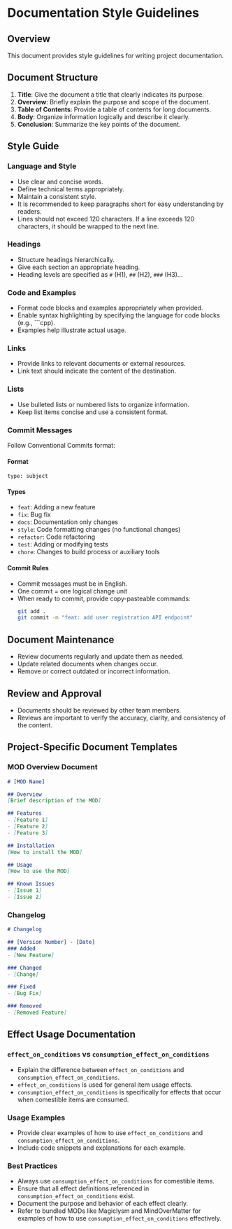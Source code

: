 # Documentation Style Guidelines

## Overview

This document provides style guidelines for writing project documentation.

## Document Structure

1. **Title**: Give the document a title that clearly indicates its purpose.
2. **Overview**: Briefly explain the purpose and scope of the document.
3. **Table of Contents**: Provide a table of contents for long documents.
4. **Body**: Organize information logically and describe it clearly.
5. **Conclusion**: Summarize the key points of the document.

## Style Guide

### Language and Style

- Use clear and concise words.
- Define technical terms appropriately.
- Maintain a consistent style.
- It is recommended to keep paragraphs short for easy understanding by readers.
- Lines should not exceed 120 characters. If a line exceeds 120 characters, it should be wrapped to the next line.

### Headings

- Structure headings hierarchically.
- Give each section an appropriate heading.
- Heading levels are specified as `#` (H1), `##` (H2), `###` (H3)...

### Code and Examples

- Format code blocks and examples appropriately when provided.
- Enable syntax highlighting by specifying the language for code blocks (e.g., ```cpp).
- Examples help illustrate actual usage.

### Links

- Provide links to relevant documents or external resources.
- Link text should indicate the content of the destination.

### Lists

- Use bulleted lists or numbered lists to organize information.
- Keep list items concise and use a consistent format.

### Commit Messages

Follow Conventional Commits format:

#### Format
`type: subject`

#### Types
- `feat`: Adding a new feature
- `fix`: Bug fix
- `docs`: Documentation only changes
- `style`: Code formatting changes (no functional changes)
- `refactor`: Code refactoring
- `test`: Adding or modifying tests
- `chore`: Changes to build process or auxiliary tools

#### Commit Rules
- Commit messages must be in English.
- One commit = one logical change unit
- When ready to commit, provide copy-pasteable commands:
  ```sh
  git add .
  git commit -m "feat: add user registration API endpoint"
  ```

## Document Maintenance

- Review documents regularly and update them as needed.
- Update related documents when changes occur.
- Remove or correct outdated or incorrect information.

## Review and Approval

- Documents should be reviewed by other team members.
- Reviews are important to verify the accuracy, clarity, and consistency of the content.

## Project-Specific Document Templates

### MOD Overview Document

```markdown
# [MOD Name]

## Overview
[Brief description of the MOD]

## Features
- [Feature 1]
- [Feature 2]
- [Feature 3]

## Installation
[How to install the MOD]

## Usage
[How to use the MOD]

## Known Issues
- [Issue 1]
- [Issue 2]
```

### Changelog

```markdown
# Changelog

## [Version Number] - [Date]
### Added
- [New Feature]

### Changed
- [Change]

### Fixed
- [Bug Fix]

### Removed
- [Removed Feature]
```

## Effect Usage Documentation

### `effect_on_conditions` vs `consumption_effect_on_conditions`

- Explain the difference between `effect_on_conditions` and `consumption_effect_on_conditions`.
- `effect_on_conditions` is used for general item usage effects.
- `consumption_effect_on_conditions` is specifically for effects that occur when comestible items are consumed.

### Usage Examples

- Provide clear examples of how to use `effect_on_conditions` and `consumption_effect_on_conditions`.
- Include code snippets and explanations for each example.

### Best Practices

- Always use `consumption_effect_on_conditions` for comestible items.
- Ensure that all effect definitions referenced in `consumption_effect_on_conditions` exist.
- Document the purpose and behavior of each effect clearly.
- Refer to bundled MODs like Magiclysm and MindOverMatter for examples of how to use `consumption_effect_on_conditions` effectively.